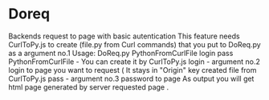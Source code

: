 # Doreq
Backends request to page with basic autentication
This feature needs CurlToPy.js to create (file.py from Curl commands) that you put to DoReq.py as a argument no.1 
Usage:
DoReq.py PythonFromCurlFile login pass
PythonFromCurlFile - You can create it by CurlToPy.js 
login - argument no.2 login to page you want to request ( It stays in "Origin" key created file from CurlToPy.js
pass - argument no.3 password to page 
As output you will get html page  generated by server requested page . 

